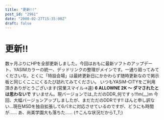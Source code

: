 ```yaml
---
title: "更新!!"
post_id: "2961"
date: "2000-02-27T15:35:00Z"
draft: false
---
```


# 更新!!

数ヶ月ぶりにHPを全部更新しました。今回はおもに最新ソフトのアップデート、YASIMカラーの統一、デッドリンクの整理がメインです。一通り廻ってみてくださいな。とくに「特設会場」は最終更新日にかかわらず随時更新なので掲示板と同じくここにくるたび訪れてみてください。 いつもYASiM-CITYをご利用頂きありがとうございます(営業スマイル→違)  **6 ALLOWNE 2K ～ ダマされたとは思わないで** すいません。現バージョンでは_ただのDDR_何ですぅ!!!m(__)m 今回、大幅バージョンアップしましたが、まだただのDDRです!! ほんと申し訳ない…現在MSDを独自拡張して6パネに対応させているのですが、どうにも時間が…… あ、尚美学園大も落ちた…… (↑こんな状況だからT_T;)
